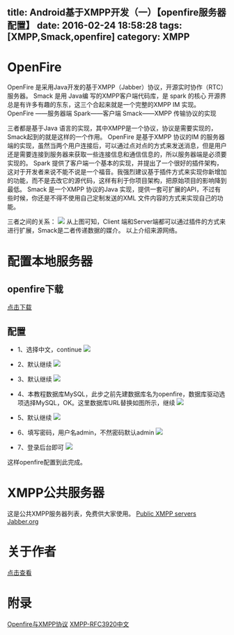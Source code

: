 title: Android基于XMPP开发（一）【openfire服务器配置】
date: 2016-02-24 18:58:28
tags: [XMPP,Smack,openfire]
category: XMPP
---
# OpenFire 
OpenFire 是采用Java开发的基于XMPP（Jabber）协议，开源实时协作（RTC）服务器。
Smack 是用 Java编 写的XMPP客户端代码库，是 spark 的核心
开源界总是有许多有趣的东东，这三个合起来就是一个完整的XMPP IM 实现。
OpenFire ——服务器端
Spark——客户端
Smack——XMPP 传输协议的实现
<!-- more -->
三者都是基于Java 语言的实现，其中XMPP是一个协议，协议是需要实现的，Smack起到的就是这样的一个作用。
OpenFire 是基于XMPP 协议的IM 的服务器端的实现，虽然当两个用户连接后，可以通过点对点的方式来发送消息，但是用户还是需要连接到服务器来获取一些连接信息和通信信息的，所以服务器端是必须要实现的。
Spark 提供了客户端一个基本的实现，并提出了一个很好的插件架构，这对于开发者来说不能不说是一个福音。我强烈建议基于插件方式来实现你新增加的功能，而不是去改它的源代码，这样有利于你项目架构，把原始项目的影响降到最低。
Smack 是一个XMPP 协议的Java 实现，提供一套可扩展的API，不过有些时候，你还是不得不使用自己定制发送的XML 文件内容的方式来实现自己的功能。

 三者之间的关系：
![](http://wuxiaolong.qiniudn.com/2015-01-14-xchat-0.png)
从上图可知，Client 端和Server端都可以通过插件的方式来进行扩展，Smack是二者传递数据的媒介。
以上介绍来源网络。

# 配置本地服务器
## openfire下载
[点击下载](http://www.igniterealtime.org/downloads/index.jsp)

## 配置

* 1、选择中文，continue
![](http://wuxiaolong.qiniudn.com/2015-01-14-xchat-1.png)

* 2、默认继续
![](http://wuxiaolong.qiniudn.com/2015-01-14-xchat-2.png)

* 3、默认继续
![](http://wuxiaolong.qiniudn.com/2015-01-14-xchat-3.png)

* 4、本教程数据库MySQL，此步之前先建数据库名为openfire，数据库驱动选项选择MySQL，OK。这里数据库URL替换如图所示，继续
![](http://wuxiaolong.qiniudn.com/2015-01-14-xchat-4.png)

* 5、默认继续
![](http://wuxiaolong.qiniudn.com/2015-01-14-xchat-5.png)

* 6、填写密码，用户名admin，不然密码默认admin
![](http://wuxiaolong.qiniudn.com/2015-01-14-xchat-6.png)

* 7、登录后台即可
![](http://wuxiaolong.qiniudn.com/2015-01-14-xchat-7.png)

这样openfire配置到此完成。

# XMPP公共服务器
这是公共XMPP服务器列表，免费供大家使用。
[Public XMPP servers](https://list.jabber.at/)
[Jabber.org](http://www.jabber.org/)

# 关于作者
[点击查看](http://wuxiaolong.me/about/)

# 附录
[Openfire与XMPP协议](http://www.cnblogs.com/hoojo/archive/2012/06/18/2553975.html)
[XMPP-RFC3920中文](http://wenku.baidu.com/link?url=OSVHeZETSwiNRJArOxcgU4Ek1MGCu83TPh5aArKtDiIUz6sisSOtpNn4sI9RYTywGkhgJX3pkGpqeJQmeLMf_YdPX3K2VegoxDk0sHwxmCy)